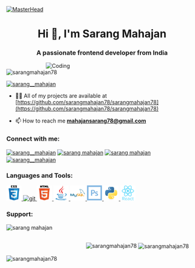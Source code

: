 [![MasterHead](https://user-images.githubusercontent.com/3369400/133268513-5bfe2f93-4402-42c9-a403-81c9e86934b6.jpeg)](https://codegrills.in)
<h1 align="center">Hi 👋, I'm Sarang Mahajan</h1>
<h3 align="center">A passionate frontend developer from India</h3>
<img align="right" alt="Coding" width="400" src="https://media.tenor.com/rePDfDWO3XoAAAAd/hacking.gif">


<p align="left"> <img src="https://komarev.com/ghpvc/?username=sarangmahajan78&label=Profile%20views&color=0e75b6&style=flat" alt="sarangmahajan78" /> </p>

<p align="left"> <a href="https://twitter.com/sarang__mahajan" target="blank"><img src="https://img.shields.io/twitter/follow/sarang__mahajan?logo=twitter&style=for-the-badge" alt="sarang__mahajan" /></a> </p>

- 👨‍💻 All of my projects are available at [https://github.com/sarangmahajan78/sarangmahajan78](https://github.com/sarangmahajan78/sarangmahajan78)

- 📫 How to reach me **mahajansarang78@gmail.com**

<h3 align="left">Connect with me:</h3>
<p align="left">
<a href="https://twitter.com/sarang__mahajan" target="blank"><img align="center" src="https://raw.githubusercontent.com/rahuldkjain/github-profile-readme-generator/master/src/images/icons/Social/twitter.svg" alt="sarang__mahajan" height="30" width="40" /></a>
<a href="https://linkedin.com/in/sarang mahajan" target="blank"><img align="center" src="https://raw.githubusercontent.com/rahuldkjain/github-profile-readme-generator/master/src/images/icons/Social/linked-in-alt.svg" alt="sarang mahajan" height="30" width="40" /></a>
<a href="https://fb.com/sarang mahajan" target="blank"><img align="center" src="https://raw.githubusercontent.com/rahuldkjain/github-profile-readme-generator/master/src/images/icons/Social/facebook.svg" alt="sarang mahajan" height="30" width="40" /></a>
<a href="https://instagram.com/sarang__mahajan" target="blank"><img align="center" src="https://raw.githubusercontent.com/rahuldkjain/github-profile-readme-generator/master/src/images/icons/Social/instagram.svg" alt="sarang__mahajan" height="30" width="40" /></a>
</p>

<h3 align="left">Languages and Tools:</h3>
<p align="left"> <a href="https://www.w3schools.com/css/" target="_blank" rel="noreferrer"> <img src="https://raw.githubusercontent.com/devicons/devicon/master/icons/css3/css3-original-wordmark.svg" alt="css3" width="40" height="40"/> </a> <a href="https://git-scm.com/" target="_blank" rel="noreferrer"> <img src="https://www.vectorlogo.zone/logos/git-scm/git-scm-icon.svg" alt="git" width="40" height="40"/> </a> <a href="https://www.w3.org/html/" target="_blank" rel="noreferrer"> <img src="https://raw.githubusercontent.com/devicons/devicon/master/icons/html5/html5-original-wordmark.svg" alt="html5" width="40" height="40"/> </a> <a href="https://www.java.com" target="_blank" rel="noreferrer"> <img src="https://raw.githubusercontent.com/devicons/devicon/master/icons/java/java-original.svg" alt="java" width="40" height="40"/> </a> <a href="https://www.mysql.com/" target="_blank" rel="noreferrer"> <img src="https://raw.githubusercontent.com/devicons/devicon/master/icons/mysql/mysql-original-wordmark.svg" alt="mysql" width="40" height="40"/> </a> <a href="https://www.photoshop.com/en" target="_blank" rel="noreferrer"> <img src="https://raw.githubusercontent.com/devicons/devicon/master/icons/photoshop/photoshop-line.svg" alt="photoshop" width="40" height="40"/> </a> <a href="https://www.python.org" target="_blank" rel="noreferrer"> <img src="https://raw.githubusercontent.com/devicons/devicon/master/icons/python/python-original.svg" alt="python" width="40" height="40"/> </a> <a href="https://reactjs.org/" target="_blank" rel="noreferrer"> <img src="https://raw.githubusercontent.com/devicons/devicon/master/icons/react/react-original-wordmark.svg" alt="react" width="40" height="40"/> </a> </p>

<h3 align="left">Support:</h3>
<p><a href="https://www.buymeacoffee.com/sarang mahajan"> <img align="left" src="https://cdn.buymeacoffee.com/buttons/v2/default-yellow.png" height="50" width="210" alt="sarang mahajan" /></a></p><br><br>

<p><img align="left" src="https://github-readme-stats.vercel.app/api/top-langs?username=sarangmahajan78&show_icons=true&locale=en&layout=compact" alt="sarangmahajan78" /></p>

<p>&nbsp;<img align="center" src="https://github-readme-stats.vercel.app/api?username=sarangmahajan78&show_icons=true&locale=en" alt="sarangmahajan78" /></p>

<p><img align="center" src="https://github-readme-streak-stats.herokuapp.com/?user=sarangmahajan78&" alt="sarangmahajan78" /></p>
